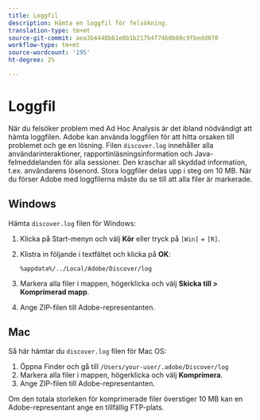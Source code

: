 ```yaml
---
title: Loggfil
description: Hämta en loggfil för felsökning.
translation-type: tm+mt
source-git-commit: aea3b4448b61e8b1b217b4f74b0b80c9fbedd070
workflow-type: tm+mt
source-wordcount: '195'
ht-degree: 2%

---
```



# Loggfil

När du felsöker problem med Ad Hoc Analysis är det ibland nödvändigt att hämta loggfilen. Adobe kan använda loggfilen för att hitta orsaken till problemet och ge en lösning. Filen `discover.log` innehåller alla användarinteraktioner, rapportinläsningsinformation och Java-felmeddelanden för alla sessioner. Den kraschar all skyddad information, t.ex. användarens lösenord. Stora loggfiler delas upp i steg om 10 MB. När du förser Adobe med loggfilerna måste du se till att alla filer är markerade.

## Windows

Hämta `discover.log` filen för Windows:

1. Klicka på Start-menyn och välj **Kör** eller tryck på `[Win]` + `[R]`.
2. Klistra in följande i textfältet och klicka på **OK**:

   ```text
   %appdata%/../Local/Adobe/Discover/log
   ```

3. Markera alla filer i mappen, högerklicka och välj **Skicka till > Komprimerad mapp**.
4. Ange ZIP-filen till Adobe-representanten.

## Mac

Så här hämtar du `discover.log` filen för Mac OS:

1. Öppna Finder och gå till `/Users/your-user/.adobe/Discover/log`
2. Markera alla filer i mappen, högerklicka och välj **Komprimera**.
3. Ange ZIP-filen till Adobe-representanten.

Om den totala storleken för komprimerade filer överstiger 10 MB kan en Adobe-representant ange en tillfällig FTP-plats.
